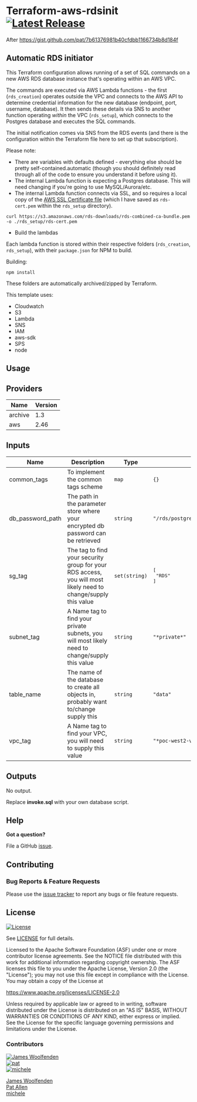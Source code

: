 # Terraform-aws-rdsinit [![Latest Release](https://img.shields.io/github/release/JamesWoolfenden/terraform-aws-rdsinit.svg)](https://github.com/JamesWoolfenden/terraform-aws-rdsinit/releases/latest)

After https://gist.github.com/pat/7b61376981b40cfdbb1166734b8d184f

## Automatic RDS initiator

This Terraform configuration allows running of a set of SQL commands on a new AWS RDS database instance that's operating within an AWS VPC.

The commands are executed via AWS Lambda functions - the first (`rds_creation`) operates outside the VPC and connects to the AWS API to determine credential information for the new database (endpoint, port, username, database). It then sends these details via SNS to another function operating _within_ the VPC (`rds_setup`), which connects to the Postgres database and executes the SQL commands.

The initial notification comes via SNS from the RDS events (and there is the configuration within the Terraform file here to set up that subscription).

Please note:

* There are variables with defaults defined - everything else should be pretty self-contained.automatic (though you should definitely read through all of the code to ensure you understand it before using it).
* The internal Lambda function is expecting a Postgres database. This will need changing if you're going to use MySQL/Aurora/etc.
* The internal Lambda function connects via SSL, and so requires a local copy of the [AWS SSL Certificate file](https://s3.amazonaws.com/rds-downloads/rds-combined-ca-bundle.pem) (which I have saved as `rds-cert.pem` within the `rds_setup` directory).

```cli
curl https://s3.amazonaws.com/rds-downloads/rds-combined-ca-bundle.pem -o ./rds_setup/rds-cert.pem
```

* Build the lambdas

Each lambda function is stored within their respective folders (`rds_creation`, `rds_setup`), with their `package.json` for NPM to build.

Building:

```cli
npm install
```

These folders are automatically archived/zipped by Terraform.

This template uses:

* Cloudwatch
* S3
* Lambda
* SNS
* IAM
* aws-sdk
* SPS
* node

## Usage

<!-- BEGINNING OF PRE-COMMIT-TERRAFORM DOCS HOOK -->
## Providers

| Name | Version |
|------|---------|
| archive | 1.3 |
| aws | 2.46 |

## Inputs

| Name | Description | Type | Default | Required |
|------|-------------|------|---------|:-----:|
| common\_tags | To implement the common tags scheme | `map` | `{}` | no |
| db\_password\_path | The path in the parameter store where your encrypted db password can be retrieved | `string` | `"/rds/postgres/database/password"` | no |
| sg\_tag | The tag to find your security group for your RDS access, you will most likely need to change/supply this value | `set(string)` | <pre>[<br>  "RDS"<br>]<br></pre> | no |
| subnet\_tag | A Name tag to find your private subnets, you will most likely need to change/supply this value | `string` | `"*private*"` | no |
| table\_name | The name of the database to create all objects in, probably want to/change supply this | `string` | `"data"` | no |
| vpc\_tag | A Name tag to find your VPC, you will need to supply this value | `string` | `"*poc-west2-vpc*"` | no |

## Outputs

No output.

<!-- END OF PRE-COMMIT-TERRAFORM DOCS HOOK -->

Replace **invoke.sql** with your own database script.

## Help

**Got a question?**

File a GitHub [issue](https://github.com/JamesWoolfenden/terraform-aws-rdsinit/issues).

## Contributing

### Bug Reports & Feature Requests

Please use the [issue tracker](https://github.com/JamesWoolfenden/terraform-aws-rdsinit/issues) to report any bugs or file feature requests.

## License

[![License](https://img.shields.io/badge/License-Apache%202.0-blue.svg)](https://opensource.org/licenses/Apache-2.0)

See [LICENSE](LICENSE) for full details.

Licensed to the Apache Software Foundation (ASF) under one
or more contributor license agreements.  See the NOTICE file
distributed with this work for additional information
regarding copyright ownership.  The ASF licenses this file
to you under the Apache License, Version 2.0 (the
"License"); you may not use this file except in compliance
with the License.  You may obtain a copy of the License at

<https://www.apache.org/licenses/LICENSE-2.0>

Unless required by applicable law or agreed to in writing,
software distributed under the License is distributed on an
"AS IS" BASIS, WITHOUT WARRANTIES OR CONDITIONS OF ANY
KIND, either express or implied.  See the License for the
specific language governing permissions and limitations
under the License.

### Contributors

[![James Woolfenden][jameswoolfenden_avatar]][jameswoolfenden_homepage] <br>[![pat][pat_avatar]][pat_homepage]<br>[![michele][michele_avatar]][michele_homepage]

[James Woolfenden][jameswoolfenden_homepage] <br> [Pat Allen][pat_homepage] <br> [michele][michele_homepage]

[jameswoolfenden_homepage]: https://github.com/jameswoolfenden
[jameswoolfenden_avatar]: https://github.com/jameswoolfenden.png?size=150

[pat_homepage]: https://github.com/pat
[pat_avatar]: https://github.com/pat.png?size=150

[Michele_homepage]:https://github.com/miki79
[Michele_avatar]: https://github.com/miki79.png?size=150

[jameswoolfenden_homepage]: https://github.com/jameswoolfenden
[jameswoolfenden_avatar]: https://github.com/jameswoolfenden.png?size=150
[Michele_homepage]:https://github.com/miki79
[Michele_avatar]: https://github.com/miki79.png?size=150

[logo]: https://gist.githubusercontent.com/JamesWoolfenden/5c457434351e9fe732ca22b78fdd7d5e/raw/15933294ae2b00f5dba6557d2be88f4b4da21201/slalom-logo.png
[website]: https://slalom.com
[github]: https://github.com/jameswoolfenden
[linkedin]: https://www.linkedin.com/company/slalom-consulting/
[twitter]: https://twitter.com/Slalom

[share_twitter]: https://twitter.com/intent/tweet/?text=terraform-aws-rdsinit&url=https://github.com/JamesWoolfenden/terraform-aws-rdsinit
[share_linkedin]: https://www.linkedin.com/shareArticle?mini=true&title=terraform-aws-rdsinit&url=https://github.com/JamesWoolfenden/terraform-aws-rdsinit
[share_reddit]: https://reddit.com/submit/?url=https://github.com/JamesWoolfenden/terraform-aws-rdsinit
[share_facebook]: https://facebook.com/sharer/sharer.php?u=https://github.com/JamesWoolfenden/terraform-aws-rdsinit
[share_email]: mailto:?subject=terraform-aws-rdsinit&body=https://github.com/JamesWoolfenden/terraform-aws-rdsinit
